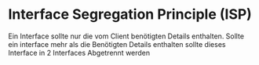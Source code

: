 # Interface Segregation Principle (ISP)

Ein Interface sollte nur die vom Client benötigten Details enthalten.
Sollte ein interface mehr als die Benötigten Details enthalten sollte dieses Interface in 2 Interfaces Abgetrennt werden
